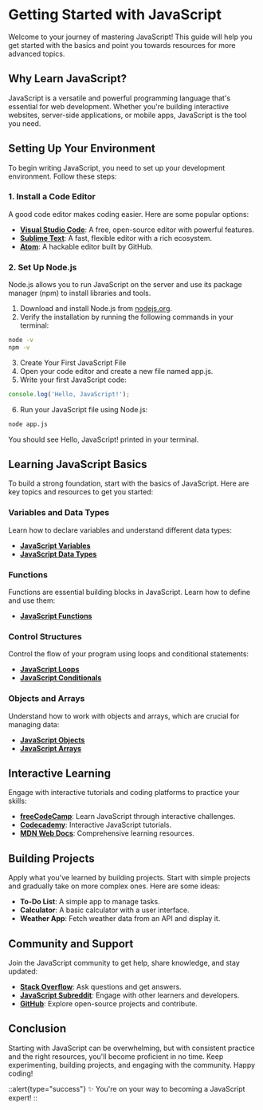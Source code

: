 # Getting Started with JavaScript

Welcome to your journey of mastering JavaScript! This guide will help you get started with the basics and point you towards resources for more advanced topics.

## Why Learn JavaScript?

JavaScript is a versatile and powerful programming language that's essential for web development. Whether you're building interactive websites, server-side applications, or mobile apps, JavaScript is the tool you need.

## Setting Up Your Environment

To begin writing JavaScript, you need to set up your development environment. Follow these steps:

### 1. Install a Code Editor

A good code editor makes coding easier. Here are some popular options:

- **[Visual Studio Code](https://code.visualstudio.com/)**: A free, open-source editor with powerful features.
- **[Sublime Text](https://www.sublimetext.com/)**: A fast, flexible editor with a rich ecosystem.
- **[Atom](https://atom.io/)**: A hackable editor built by GitHub.

### 2. Set Up Node.js

Node.js allows you to run JavaScript on the server and use its package manager (npm) to install libraries and tools.

1. Download and install Node.js from [nodejs.org](https://nodejs.org/).
2. Verify the installation by running the following commands in your terminal:

```bash
node -v
npm -v
```

3. Create Your First JavaScript File
4. Open your code editor and create a new file named app.js.
5. Write your first JavaScript code:

```js [app.js] copy
console.log('Hello, JavaScript!');
```

6. Run your JavaScript file using Node.js:

```bash
node app.js
```

You should see Hello, JavaScript! printed in your terminal.

## Learning JavaScript Basics

To build a strong foundation, start with the basics of JavaScript. Here are key topics and resources to get you started:

### Variables and Data Types

Learn how to declare variables and understand different data types:

- **[JavaScript Variables](https://developer.mozilla.org/en-US/docs/Web/JavaScript/Guide/Grammar_and_types#declarations)**
- **[JavaScript Data Types](https://developer.mozilla.org/en-US/docs/Web/JavaScript/Data_structures)**

### Functions

Functions are essential building blocks in JavaScript. Learn how to define and use them:

- **[JavaScript Functions](https://developer.mozilla.org/en-US/docs/Web/JavaScript/Guide/Functions)**

### Control Structures

Control the flow of your program using loops and conditional statements:

- **[JavaScript Loops](https://developer.mozilla.org/en-US/docs/Web/JavaScript/Guide/Loops_and_iteration)**
- **[JavaScript Conditionals](https://developer.mozilla.org/en-US/docs/Web/JavaScript/Guide/Control_flow_and_error_handling)**

### Objects and Arrays

Understand how to work with objects and arrays, which are crucial for managing data:

- **[JavaScript Objects](https://developer.mozilla.org/en-US/docs/Web/JavaScript/Guide/Working_with_Objects)**
- **[JavaScript Arrays](https://developer.mozilla.org/en-US/docs/Web/JavaScript/Reference/Global_Objects/Array)**

## Interactive Learning

Engage with interactive tutorials and coding platforms to practice your skills:

- **[freeCodeCamp](https://www.freecodecamp.org/)**: Learn JavaScript through interactive challenges.
- **[Codecademy](https://www.codecademy.com/learn/introduction-to-javascript)**: Interactive JavaScript tutorials.
- **[MDN Web Docs](https://developer.mozilla.org/en-US/docs/Learn/JavaScript)**: Comprehensive learning resources.

## Building Projects

Apply what you've learned by building projects. Start with simple projects and gradually take on more complex ones. Here are some ideas:

- **To-Do List**: A simple app to manage tasks.
- **Calculator**: A basic calculator with a user interface.
- **Weather App**: Fetch weather data from an API and display it.

## Community and Support

Join the JavaScript community to get help, share knowledge, and stay updated:

- **[Stack Overflow](https://stackoverflow.com/questions/tagged/javascript)**: Ask questions and get answers.
- **[JavaScript Subreddit](https://www.reddit.com/r/javascript/)**: Engage with other learners and developers.
- **[GitHub](https://github.com/)**: Explore open-source projects and contribute.

## Conclusion

Starting with JavaScript can be overwhelming, but with consistent practice and the right resources, you'll become proficient in no time. Keep experimenting, building projects, and engaging with the community. Happy coding!

::alert{type="success"}
✨ You're on your way to becoming a JavaScript expert!
::
